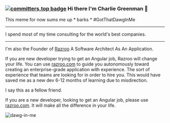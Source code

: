 ### [![committers.top badge](https://user-badge.committers.top/worldwide_private/Octomerger.svg)](https://user-badge.committers.top/worldwide_private/Octomerger) Hi there I'm Charlie Greenman 👋


This meme for now sums me up * barks * #GotThatDawgInMe

<hr>

I spend most of my time consulting for the world's best companies. 

<hr>

I'm also the Founder of [Razroo](razroo.com) A Software Architect As An Application. 

If you are new developer trying to get an Angular job, Razroo will change your life. You can use [razroo.com](razroo.com) to guide you autonomously toward creating an enterprise-grade application with experience. The sort of experience that teams are looking for in order to hire you. This would have saved me as a new dev 6-12 months of learning due to misdirection.

I say this as a fellow friend.

If you are a new developer, looking to get an Angular job, please use [razroo.com](razroo.com). It will make all the difference in your life.

![dawg-in-me](https://github.com/CharlieGreenman/CharlieGreenman/assets/8540141/5dd58895-7d31-4d7d-ad24-198e3c439a91)

